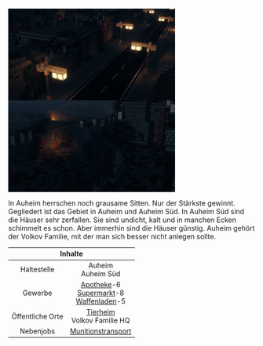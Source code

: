 
<img align="left" width="340" eight="340" src="../../../assets/image/gebiete/Auheim-1.png"> <img align="center" width="340" eight="340" src="../../../assets/image/gebiete/Auheim-2.png">


In Auheim herrschen noch grausame Sitten. Nur der Stärkste gewinnt. Gegliedert ist das Gebiet in Auheim und Auheim Süd. In Auheim Süd sind die Häuser sehr zerfallen. Sie sind undicht, kalt und in manchen Ecken schimmelt es schon. Aber immerhin sind die Häuser günstig. Auheim gehört der Volkov Familie, mit der man sich besser nicht anlegen sollte.

<table>
  <thead>
    <tr>
      <th colspan=2 align="center">Inhalte</th>
    </tr>
  </thead>
  <tbody>
    <tr>
      <td align="center">Haltestelle</td>
      <td align="center">Auheim <br> Auheim Süd</td>
    </tr>
    <tr>
      <td align="center">Gewerbe</td>
      <td align="center"><a href="../../biz/apotheke/">Apotheke</a>-6 <br> <a href="../../biz/supermarkt/">Supermarkt</a>-8 <br> <a href="../../biz/waffenladen/">Waffenladen</a>-5</td>
    </tr>
    <tr>
      <td align="center">Öffentliche Orte</td>
      <td align="center"><a href="../../gebäude/tierheim/">Tierheim</a> <br> Volkov Familie HQ</td>
    </tr>
    <tr>
      <td align="center">Nebenjobs</td>
      <td align="center"><a href="../../nebenjobs/munitionstransport/"> Munitionstransport </a></td>
    </tr>
  </tbody>
</table> 
